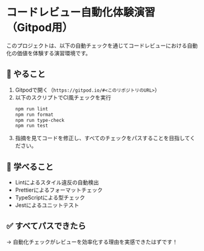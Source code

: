 # コードレビュー自動化体験演習（Gitpod用）

このプロジェクトは、以下の自動チェックを通じてコードレビューにおける自動化の価値を体験する演習環境です。

## 📌 やること
1. Gitpodで開く（`https://gitpod.io/#<このリポジトリのURL>`）
2. 以下のスクリプトでCI風チェックを実行
   ```bash
   npm run lint
   npm run format
   npm run type-check
   npm run test
   ```
3. 指摘を見てコードを修正し、すべてのチェックをパスすることを目指してください。

## 🎯 学べること
- Lintによるスタイル違反の自動検出
- Prettierによるフォーマットチェック
- TypeScriptによる型チェック
- Jestによるユニットテスト

## ✅ すべてパスできたら
→ 自動化チェックがレビューを効率化する理由を実感できたはずです！
